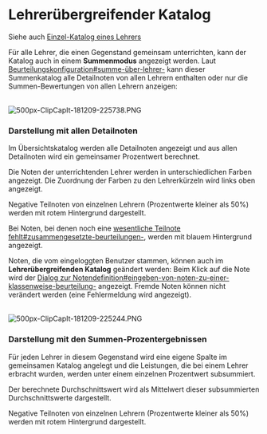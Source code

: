 # Lehrerübergreifender Katalog
Siehe auch [Einzel-Katalog eines Lehrers](../Katalog/index.md)

Für alle Lehrer, die einen Gegenstand gemeinsam unterrichten, kann der Katalog auch in einem **Summenmodus** angezeigt werden. Laut [Beurteilungskonfiguration#summe-über-lehrer-](../Beurteilungskonfiguration#summe-über-lehrer-/index.md#summe-über-lehrer-) kann dieser Summenkatalog alle Detailnoten von allen Lehrern enthalten oder nur die Summen-Bewertungen von allen Lehrern anzeigen:

<br>![500px-ClipCapIt-181209-225738.PNG](500px-ClipCapIt-181209-225738.PNG)
### Darstellung mit allen Detailnoten
Im Übersichtskatalog werden alle Detailnoten angezeigt und aus allen Detailnoten wird ein gemeinsamer Prozentwert berechnet.

Die Noten der unterrichtenden Lehrer werden in unterschiedlichen Farben angezeigt. Die Zuordnung der Farben zu den Lehrerkürzeln wird links oben angezeigt. 

Negative Teilnoten von einzelnen Lehrern (Prozentwerte kleiner als 50%) werden mit rotem Hintergrund dargestellt.

Bei Noten, bei denen noch eine [wesentliche Teilnote fehlt#zusammengesetzte-beurteilungen-](../Katalog#zusammengesetzte-beurteilungen-/index.md#zusammengesetzte-beurteilungen-), werden mit blauem Hintergrund angezeigt.

Noten, die vom eingeloggten Benutzer stammen, können auch im **Lehrerübergreifenden Katalog** geändert werden: Beim Klick auf die Note wird der [Dialog zur Notendefinition#eingeben-von-noten-zu-einer-klassenweise-beurteilung-](../Katalog#eingeben-von-noten-zu-einer-klassenweise-beurteilung-/index.md#eingeben-von-noten-zu-einer-klassenweise-beurteilung-) angezeigt. Fremde Noten können nicht verändert werden (eine Fehlermeldung wird angezeigt).

<br>![500px-ClipCapIt-181209-225244.PNG](500px-ClipCapIt-181209-225244.PNG)

### Darstellung mit den Summen-Prozentergebnissen
Für jeden Lehrer in diesem Gegenstand wird eine eigene Spalte im gemeinsamen Katalog angelegt und die Leistungen, die bei einem Lehrer erbracht wurden, werden unter einem einzelnen Prozentwert subsummiert.

Der berechnete Durchschnittswert wird als Mittelwert dieser subsummierten Durchschnittswerte dargestellt.

Negative Teilnoten von einzelnen Lehrern (Prozentwerte kleiner als 50%) werden mit rotem Hintergrund dargestellt.


